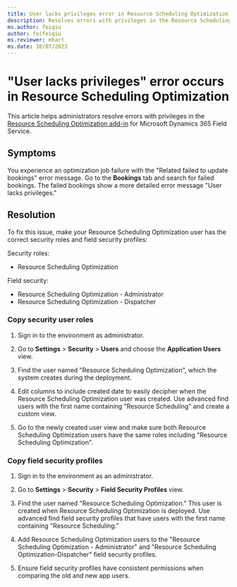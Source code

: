 ```yaml
---
title: User lacks privileges error in Resource Scheduling Optimization
description: Resolves errors with privileges in the Resource Scheduling Optimization add-in for Dynamics 365 Field Service.
ms.author: feiqiu
author: feifeiqiu
ms.reviewer: mhart
ms.date: 10/07/2023
---
```

# "User lacks privileges" error occurs in Resource Scheduling Optimization

This article helps administrators resolve errors with privileges in the [Resource Scheduling Optimization add-in](dynamics365/field-service/rso-overview) for Microsoft Dynamics 365 Field Service.

## Symptoms

You experience an optimization job failure with the "Related failed to update bookings" error message. Go to the **Bookings** tab and search for failed bookings. The failed bookings show a more detailed error message "User lacks privileges."

## Resolution

To fix this issue, make your Resource Scheduling Optimization user has the correct security roles and field security profiles:

Security roles:

- Resource Scheduling Optimization

Field security:

- Resource Scheduling Optimization - Administrator
- Resource Scheduling Optimization - Dispatcher

### Copy security user roles

1. Sign in to the environment as administrator.

1. Go to **Settings** > **Security** > **Users** and choose the **Application Users** view.

1. Find the user named "Resource Scheduling Optimization", which the system creates during the deployment.

1. Edit columns to include created date to easily decipher when the Resource Scheduling Optimization user was created. Use advanced find users with the first name containing "Resource Scheduling" and create a custom view.

1. Go to the newly created user view and make sure both Resource Scheduling Optimization users have the same roles including "Resource Scheduling Optimization".

### Copy field security profiles

1. Sign in to the environment as an administrator.

1. Go to **Settings** > **Security** > **Field Security Profiles** view.

1. Find the user named "Resource Scheduling Optimization." This user is created when Resource Scheduling Optimization is deployed. Use advanced find field security profiles that have users with the first name containing "Resource Scheduling."

1. Add Resource Scheduling Optimization users to the "Resource Scheduling Optimization - Administrator" and "Resource Scheduling Optimization-Dispatcher" field security profiles.
  
1. Ensure field security profiles have consistent permissions when comparing the old and new app users.
